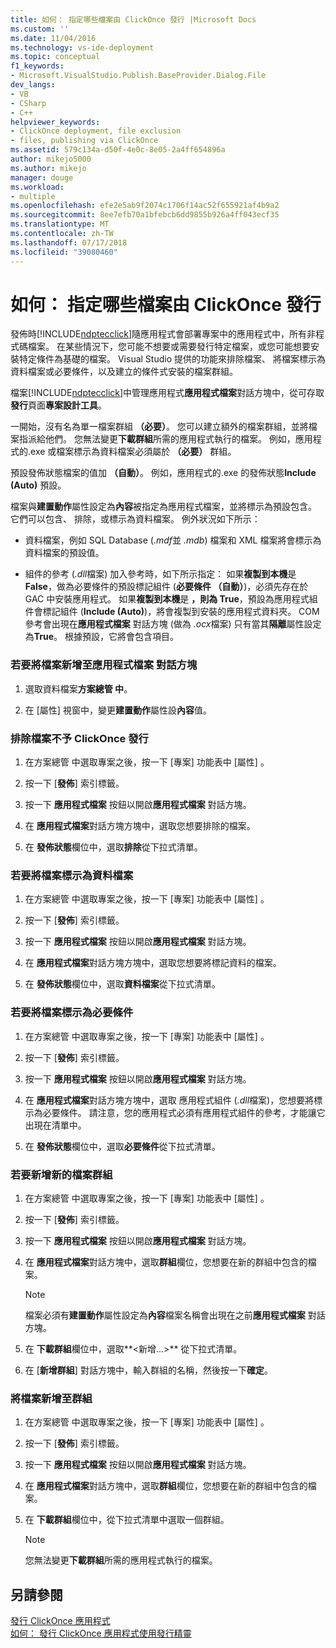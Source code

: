 ```yaml
---
title: 如何： 指定哪些檔案由 ClickOnce 發行 |Microsoft Docs
ms.custom: ''
ms.date: 11/04/2016
ms.technology: vs-ide-deployment
ms.topic: conceptual
f1_keywords:
- Microsoft.VisualStudio.Publish.BaseProvider.Dialog.File
dev_langs:
- VB
- CSharp
- C++
helpviewer_keywords:
- ClickOnce deployment, file exclusion
- files, publishing via ClickOnce
ms.assetid: 579c134a-d50f-4e0c-8e05-2a4ff654896a
author: mikejo5000
ms.author: mikejo
manager: douge
ms.workload:
- multiple
ms.openlocfilehash: efe2e5ab9f2074c1706f14ac52f655921af4b9a2
ms.sourcegitcommit: 8ee7efb70a1bfebcb6dd9855b926a4ff043ecf35
ms.translationtype: MT
ms.contentlocale: zh-TW
ms.lasthandoff: 07/17/2018
ms.locfileid: "39080460"
---
```

# <a name="how-to-specify-which-files-are-published-by-clickonce"></a>如何： 指定哪些檔案由 ClickOnce 發行
發佈時[!INCLUDE[ndptecclick](../deployment/includes/ndptecclick_md.md)]隨應用程式會部署專案中的應用程式中，所有非程式碼檔案。 在某些情況下，您可能不想要或需要發行特定檔案，或您可能想要安裝特定條件為基礎的檔案。 Visual Studio 提供的功能來排除檔案、 將檔案標示為資料檔案或必要條件，以及建立的條件式安裝的檔案群組。  
  
 檔案[!INCLUDE[ndptecclick](../deployment/includes/ndptecclick_md.md)]中管理應用程式**應用程式檔案**對話方塊中，從可存取**發行**頁面**專案設計工具**。  
  
 一開始，沒有名為單一檔案群組 **（必要）**。 您可以建立額外的檔案群組，並將檔案指派給他們。 您無法變更**下載群組**所需的應用程式執行的檔案。 例如，應用程式的.exe 或檔案標示為資料檔案必須屬於 **（必要）** 群組。  
  
 預設發佈狀態檔案的值加 **（自動）**。 例如，應用程式的.exe 的發佈狀態**Include (Auto)** 預設。  
  
 檔案與**建置動作**屬性設定為**內容**被指定為應用程式檔案，並將標示為預設包含。 它們可以包含、 排除，或標示為資料檔案。 例外狀況如下所示：  
  
-   資料檔案，例如 SQL Database (*.mdf*並 *.mdb*) 檔案和 XML 檔案將會標示為資料檔案的預設值。  
  
-   組件的參考 (*.dll*檔案) 加入參考時，如下所示指定： 如果**複製到本機**是**False**，做為必要條件的預設標記組件 (**必要條件 （自動）**)，必須先存在於 GAC 中安裝應用程式。 如果**複製到本機**是 **，則為 True**，預設為應用程式組件會標記組件 (**Include (Auto)**)，將會複製到安裝的應用程式資料夾。 COM 參考會出現在**應用程式檔案** 對話方塊 (做為 *.ocx*檔案) 只有當其**隔離**屬性設定為**True**。 根據預設，它將會包含項目。  
  
### <a name="to-add-files-to-the-application-files-dialog-box"></a>若要將檔案新增至應用程式檔案 對話方塊  
  
1.  選取資料檔案**方案總管 中**。  
  
2.  在 [屬性] 視窗中，變更**建置動作**屬性設**內容**值。  
  
### <a name="to-exclude-files-from-clickonce-publishing"></a>排除檔案不予 ClickOnce 發行  
  
1.  在方案總管 中選取專案之後，按一下 [專案]  功能表中 [屬性] 。  
  
2.  按一下 [**發佈**] 索引標籤。  
  
3.  按一下 **應用程式檔案** 按鈕以開啟**應用程式檔案** 對話方塊。  
  
4.  在 **應用程式檔案**對話方塊方塊中，選取您想要排除的檔案。  
  
5.  在 **發佈狀態**欄位中，選取**排除**從下拉式清單。  
  
### <a name="to-mark-files-as-data-files"></a>若要將檔案標示為資料檔案  
  
1.  在方案總管 中選取專案之後，按一下 [專案]  功能表中 [屬性] 。  
  
2.  按一下 [**發佈**] 索引標籤。  
  
3.  按一下 **應用程式檔案** 按鈕以開啟**應用程式檔案** 對話方塊。  
  
4.  在 **應用程式檔案**對話方塊方塊中，選取您想要將標記資料的檔案。  
  
5.  在 **發佈狀態**欄位中，選取**資料檔案**從下拉式清單。  
  
### <a name="to-mark-files-as-prerequisites"></a>若要將檔案標示為必要條件  
  
1.  在方案總管 中選取專案之後，按一下 [專案]  功能表中 [屬性] 。  
  
2.  按一下 [**發佈**] 索引標籤。  
  
3.  按一下 **應用程式檔案** 按鈕以開啟**應用程式檔案** 對話方塊。  
  
4.  在 **應用程式檔案**對話方塊方塊中，選取 應用程式組件 (*.dll*檔案)，您想要將標示為必要條件。 請注意，您的應用程式必須有應用程式組件的參考，才能讓它出現在清單中。  
  
5.  在 **發佈狀態**欄位中，選取**必要條件**從下拉式清單。  
  
### <a name="to-add-a-new-file-group"></a>若要新增新的檔案群組  
  
1.  在方案總管 中選取專案之後，按一下 [專案]  功能表中 [屬性] 。  
  
2.  按一下 [**發佈**] 索引標籤。  
  
3.  按一下 **應用程式檔案** 按鈕以開啟**應用程式檔案** 對話方塊。  
  
4.  在 **應用程式檔案**對話方塊中，選取**群組**欄位，您想要在新的群組中包含的檔案。  
  
    > [!NOTE]
    >  檔案必須有**建置動作**屬性設定為**內容**檔案名稱會出現在之前**應用程式檔案** 對話方塊。  
  
5.  在 **下載群組**欄位中，選取**\<新增...>** 從下拉式清單。  
  
6.  在 [**新增群組**] 對話方塊中，輸入群組的名稱，然後按一下**確定**。  
  
### <a name="to-add-a-file-to-a-group"></a>將檔案新增至群組  
  
1.  在方案總管 中選取專案之後，按一下 [專案]  功能表中 [屬性] 。  
  
2.  按一下 [**發佈**] 索引標籤。  
  
3.  按一下 **應用程式檔案** 按鈕以開啟**應用程式檔案** 對話方塊。  
  
4.  在 **應用程式檔案**對話方塊中，選取**群組**欄位，您想要在新的群組中包含的檔案。  
  
5.  在 **下載群組**欄位中，從下拉式清單中選取一個群組。  
  
    > [!NOTE]
    >  您無法變更**下載群組**所需的應用程式執行的檔案。  
  
## <a name="see-also"></a>另請參閱  
 [發行 ClickOnce 應用程式](../deployment/publishing-clickonce-applications.md)   
 [如何： 發行 ClickOnce 應用程式使用發行精靈](../deployment/how-to-publish-a-clickonce-application-using-the-publish-wizard.md)
